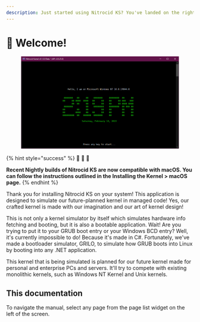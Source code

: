```yaml
---
description: Just started using Nitrocid KS? You've landed on the right place!
---
```


# 👋 Welcome!

<figure><img src=".gitbook/assets/image (1).png" alt=""><figcaption></figcaption></figure>

{% hint style="success" %}
🎊 🎊 🎊

**Recent Nightly builds of Nitrocid KS are now compatible with macOS. You can follow the instructions outlined in the Installing the Kernel > macOS page.**
{% endhint %}

Thank you for installing Nitrocid KS on your system! This application is designed to simulate our future-planned kernel in managed code! Yes, our crafted kernel is made with our imagination and our art of kernel design!

This is not only a kernel simulator by itself which simulates hardware info fetching and booting, but it is also a bootable application. Wait! Are you trying to put it to your GRUB boot entry or your Windows BCD entry? Well, it's currently impossible to do! Because it's made in C#. Fortunately, we've made a bootloader simulator, GRILO, to simulate how GRUB boots into Linux by booting into any .NET application.

This kernel that is being simulated is planned for our future kernel made for personal and enterprise PCs and servers. It'll try to compete with existing monolithic kernels, such as Windows NT Kernel and Unix kernels.

## This documentation

To navigate the manual, select any page from the page list widget on the left of the screen.
